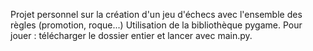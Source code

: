Projet personnel sur la création d'un jeu d'échecs avec l'ensemble des règles (promotion, roque...)
Utilisation de la bibliothèque pygame.
Pour jouer : télécharger le dossier entier et lancer avec main.py.
